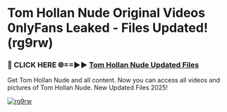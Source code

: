 # Tom Hollan Nude Original Videos 0nlyFans Leaked - Files Updated! (rg9rw)

<h3>🔴 CLICK HERE 🌐==►► <a href="https://tinyurl.com/yc6ubb5a" rel="nofollow">Tom Hollan Nude Updated Files</a></h3>

Get Tom Hollan Nude and all content. Now you can access all videos and pictures of Tom Hollan Nude. New Updated Files 2025!

[![rg9rw](https://i.imgur.com/7eu0CRL.gif)](https://tinyurl.com/yc6ubb5a)
